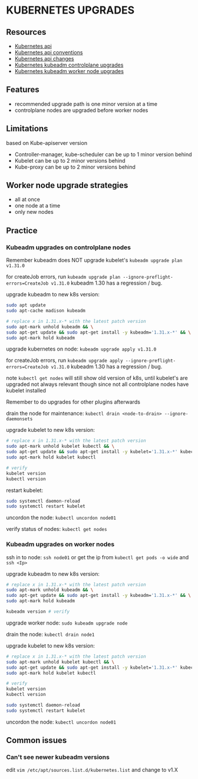 # KUBERNETES UPGRADES

## Resources

- [Kubernetes api](https://kubernetes.io/docs/concepts/overview/kubernetes-api/)
- [Kubernetes api conventions](https://github.com/kubernetes/community/blob/master/contributors/devel/sig-architecture/api-conventions.md)
- [Kubernetes api changes](https://github.com/kubernetes/community/blob/master/contributors/devel/sig-architecture/api_changes.md)
- [Kubernetes kubeadm controlplane upgrades](https://kubernetes.io/docs/tasks/administer-cluster/kubeadm/kubeadm-upgrade/)
- [Kubernetes kubeadm worker node upgrades](https://kubernetes.io/docs/tasks/administer-cluster/kubeadm/upgrading-linux-nodes/)

## Features

- recommended upgrade path is one minor version at a time
- controlplane nodes are upgraded before worker nodes

## Limitations
based on Kube-apiserver version

- Controller-manager, kube-scheduler can be up to 1 minor version behind
- Kubelet can be up to 2 minor versions behind
- Kube-proxy can be up to 2 minor versions behind

## Worker node upgrade strategies

- all at once
- one node at a time
- only new nodes

## Practice

### Kubeadm upgrades on controlplane nodes
Remember kubeadm does NOT upgrade kubelet's
`kubeadm upgrade plan v1.31.0`

for createJob errors, run `kubeadm upgrade plan --ignore-preflight-errors=CreateJob v1.31.0`
kubeadm 1.30 has a regression / bug.

upgrade kubeadm to new k8s version:
```sh
sudo apt update
sudo apt-cache madison kubeadm

# replace x in 1.31.x-* with the latest patch version
sudo apt-mark unhold kubeadm && \
sudo apt-get update && sudo apt-get install -y kubeadm='1.31.x-*' && \
sudo apt-mark hold kubeadm
```

upgrade kubernetes on node:
`kubeadm upgrade apply v1.31.0`

for createJob errors, run `kubeadm upgrade apply --ignore-preflight-errors=CreateJob v1.31.0`
kubeadm 1.30 has a regression / bug.

note `kubectl get nodes` will still show old version of k8s, until kubelet's are upgraded
not always relevant though since not all controlplane nodes have kubelet installed

Remember to do upgrades for other plugins afterwards

drain the node for maintenance:
`kubectl drain <node-to-drain> --ignore-daemonsets`

upgrade kubelet to new k8s version:

```sh
# replace x in 1.31.x-* with the latest patch version
sudo apt-mark unhold kubelet kubectl && \
sudo apt-get update && sudo apt-get install -y kubelet='1.31.x-*' kubectl='1.31.x-*' && \
sudo apt-mark hold kubelet kubectl

# verify
kubelet version
kubectl version
```

restart kubelet:

```sh
sudo systemctl daemon-reload
sudo systemctl restart kubelet
```

uncordon the node: `kubectl uncordon node01`

verify status of nodes:
`kubectl get nodes`

### Kubeadm upgrades on worker nodes
ssh in to node:
`ssh node01` or get the ip from `kubectl get pods -o wide` and `ssh <Ip>`

upgrade kubeadm to new k8s version:
```sh
# replace x in 1.31.x-* with the latest patch version
sudo apt-mark unhold kubeadm && \
sudo apt-get update && sudo apt-get install -y kubeadm='1.31.x-*' && \
sudo apt-mark hold kubeadm

kubeadm version # verify
```

upgrade worker node:
`sudo kubeadm upgrade node`

drain the node: `kubectl drain node1`

upgrade kubelet to new k8s version:

```sh
# replace x in 1.31.x-* with the latest patch version
sudo apt-mark unhold kubelet kubectl && \
sudo apt-get update && sudo apt-get install -y kubelet='1.31.x-*' kubectl='1.31.x-*' && \
sudo apt-mark hold kubelet kubectl

# verify
kubelet version
kubectl version
```

```sh
sudo systemctl daemon-reload
sudo systemctl restart kubelet
```

uncordon the node: `kubectl uncordon node01`


## Common issues

### Can't see newer kubeadm versions

edit `vim /etc/apt/sources.list.d/kubernetes.list` and change to v1.X